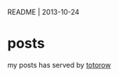 README | 2013-10-24

posts
=====

my posts has served by [totorow][totorow]

[totorow]:https://github.com/tw4452852/totorow


